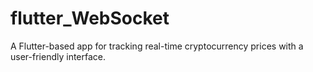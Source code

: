 # flutter_WebSocket
A Flutter-based app for tracking real-time cryptocurrency prices with a user-friendly interface.
